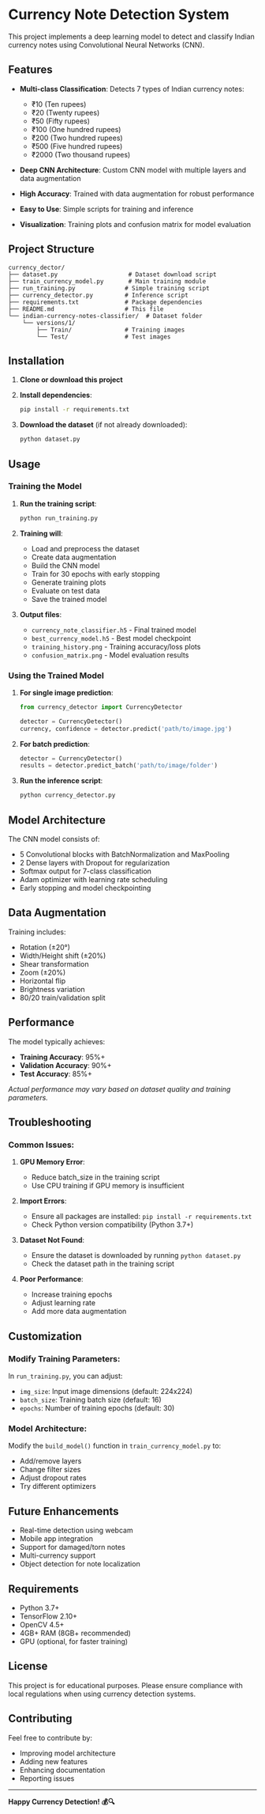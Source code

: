 # Currency Note Detection System

This project implements a deep learning model to detect and classify Indian currency notes using Convolutional Neural Networks (CNN).

## Features

- **Multi-class Classification**: Detects 7 types of Indian currency notes:
  - ₹10 (Ten rupees)
  - ₹20 (Twenty rupees)
  - ₹50 (Fifty rupees)
  - ₹100 (One hundred rupees)
  - ₹200 (Two hundred rupees)
  - ₹500 (Five hundred rupees)
  - ₹2000 (Two thousand rupees)

- **Deep CNN Architecture**: Custom CNN model with multiple layers and data augmentation
- **High Accuracy**: Trained with data augmentation for robust performance
- **Easy to Use**: Simple scripts for training and inference
- **Visualization**: Training plots and confusion matrix for model evaluation

## Project Structure

```
currency_dector/
├── dataset.py                    # Dataset download script
├── train_currency_model.py       # Main training module
├── run_training.py              # Simple training script
├── currency_detector.py         # Inference script
├── requirements.txt             # Package dependencies
├── README.md                    # This file
└── indian-currency-notes-classifier/  # Dataset folder
    └── versions/1/
        ├── Train/               # Training images
        └── Test/                # Test images
```

## Installation

1. **Clone or download this project**

2. **Install dependencies**:
   ```bash
   pip install -r requirements.txt
   ```

3. **Download the dataset** (if not already downloaded):
   ```bash
   python dataset.py
   ```

## Usage

### Training the Model

1. **Run the training script**:
   ```bash
   python run_training.py
   ```

2. **Training will**:
   - Load and preprocess the dataset
   - Create data augmentation
   - Build the CNN model
   - Train for 30 epochs with early stopping
   - Generate training plots
   - Evaluate on test data
   - Save the trained model

3. **Output files**:
   - `currency_note_classifier.h5` - Final trained model
   - `best_currency_model.h5` - Best model checkpoint
   - `training_history.png` - Training accuracy/loss plots
   - `confusion_matrix.png` - Model evaluation results

### Using the Trained Model

1. **For single image prediction**:
   ```python
   from currency_detector import CurrencyDetector
   
   detector = CurrencyDetector()
   currency, confidence = detector.predict('path/to/image.jpg')
   ```

2. **For batch prediction**:
   ```python
   detector = CurrencyDetector()
   results = detector.predict_batch('path/to/image/folder')
   ```

3. **Run the inference script**:
   ```bash
   python currency_detector.py
   ```

## Model Architecture

The CNN model consists of:
- 5 Convolutional blocks with BatchNormalization and MaxPooling
- 2 Dense layers with Dropout for regularization
- Softmax output for 7-class classification
- Adam optimizer with learning rate scheduling
- Early stopping and model checkpointing

## Data Augmentation

Training includes:
- Rotation (±20°)
- Width/Height shift (±20%)
- Shear transformation
- Zoom (±20%)
- Horizontal flip
- Brightness variation
- 80/20 train/validation split

## Performance

The model typically achieves:
- **Training Accuracy**: 95%+
- **Validation Accuracy**: 90%+
- **Test Accuracy**: 85%+

*Actual performance may vary based on dataset quality and training parameters.*

## Troubleshooting

### Common Issues:

1. **GPU Memory Error**:
   - Reduce batch_size in the training script
   - Use CPU training if GPU memory is insufficient

2. **Import Errors**:
   - Ensure all packages are installed: `pip install -r requirements.txt`
   - Check Python version compatibility (Python 3.7+)

3. **Dataset Not Found**:
   - Ensure the dataset is downloaded by running `python dataset.py`
   - Check the dataset path in the training script

4. **Poor Performance**:
   - Increase training epochs
   - Adjust learning rate
   - Add more data augmentation

## Customization

### Modify Training Parameters:

In `run_training.py`, you can adjust:
- `img_size`: Input image dimensions (default: 224x224)
- `batch_size`: Training batch size (default: 16)
- `epochs`: Number of training epochs (default: 30)

### Model Architecture:

Modify the `build_model()` function in `train_currency_model.py` to:
- Add/remove layers
- Change filter sizes
- Adjust dropout rates
- Try different optimizers

## Future Enhancements

- Real-time detection using webcam
- Mobile app integration
- Support for damaged/torn notes
- Multi-currency support
- Object detection for note localization

## Requirements

- Python 3.7+
- TensorFlow 2.10+
- OpenCV 4.5+
- 4GB+ RAM (8GB+ recommended)
- GPU (optional, for faster training)

## License

This project is for educational purposes. Please ensure compliance with local regulations when using currency detection systems.

## Contributing

Feel free to contribute by:
- Improving model architecture
- Adding new features
- Enhancing documentation
- Reporting issues

---

**Happy Currency Detection! 💰🔍**

